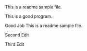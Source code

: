 This is a readme sample file.

This is a good program.

Good Job
This is a readme sample file. 

Second Edit

Third Edit
